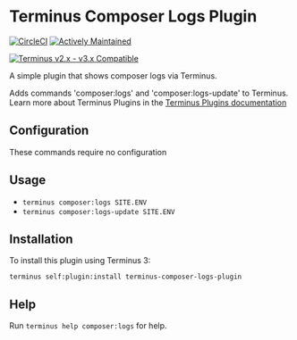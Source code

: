 # Terminus Composer Logs Plugin

[![CircleCI](https://circleci.com/gh/pantheon-systems/terminus-plugin-example.svg?style=shield)](https://circleci.com/gh/pantheon-systems/terminus-plugin-example)
[![Actively Maintained](https://img.shields.io/badge/Pantheon-Actively_Maintained-yellow?logo=pantheon&color=FFDC28)](https://pantheon.io/docs/oss-support-levels#actively-maintained-support)

[![Terminus v2.x - v3.x Compatible](https://img.shields.io/badge/terminus-2.x%20--%203.x-green.svg)](https://github.com/pantheon-systems/terminus-plugin-example/tree/2.x)

A simple plugin that shows composer logs via Terminus.

Adds commands 'composer:logs' and 'composer:logs-update' to Terminus. Learn more about Terminus Plugins in the
[Terminus Plugins documentation](https://pantheon.io/docs/terminus/plugins)

## Configuration

These commands require no configuration

## Usage
* `terminus composer:logs SITE.ENV`
* `terminus composer:logs-update SITE.ENV`

## Installation

To install this plugin using Terminus 3:
```
terminus self:plugin:install terminus-composer-logs-plugin
```


## Help
Run `terminus help composer:logs` for help.
